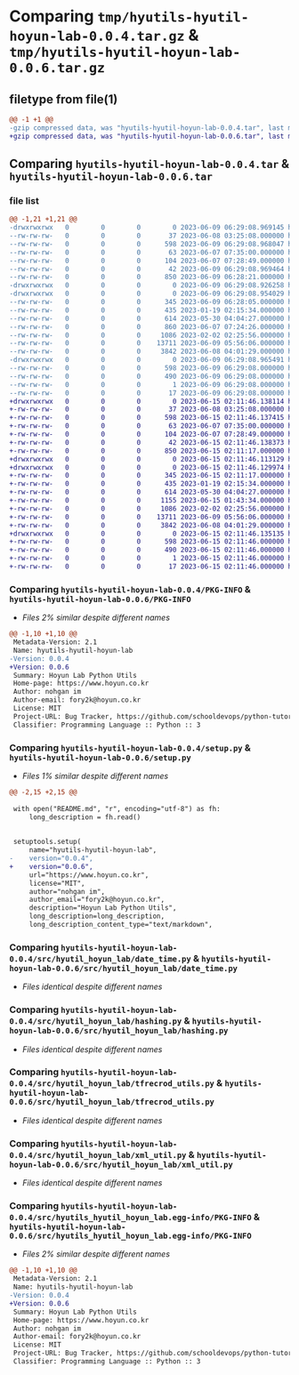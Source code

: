 # Comparing `tmp/hyutils-hyutil-hoyun-lab-0.0.4.tar.gz` & `tmp/hyutils-hyutil-hoyun-lab-0.0.6.tar.gz`

## filetype from file(1)

```diff
@@ -1 +1 @@
-gzip compressed data, was "hyutils-hyutil-hoyun-lab-0.0.4.tar", last modified: Fri Jun  9 06:29:08 2023, max compression
+gzip compressed data, was "hyutils-hyutil-hoyun-lab-0.0.6.tar", last modified: Thu Jun 15 02:11:46 2023, max compression
```

## Comparing `hyutils-hyutil-hoyun-lab-0.0.4.tar` & `hyutils-hyutil-hoyun-lab-0.0.6.tar`

### file list

```diff
@@ -1,21 +1,21 @@
-drwxrwxrwx   0        0        0        0 2023-06-09 06:29:08.969145 hyutils-hyutil-hoyun-lab-0.0.4/
--rw-rw-rw-   0        0        0       37 2023-06-08 03:25:08.000000 hyutils-hyutil-hoyun-lab-0.0.4/LICENSE.txt
--rw-rw-rw-   0        0        0      598 2023-06-09 06:29:08.968047 hyutils-hyutil-hoyun-lab-0.0.4/PKG-INFO
--rw-rw-rw-   0        0        0       63 2023-06-07 07:35:00.000000 hyutils-hyutil-hoyun-lab-0.0.4/README.md
--rw-rw-rw-   0        0        0      104 2023-06-07 07:28:49.000000 hyutils-hyutil-hoyun-lab-0.0.4/pyproject.toml
--rw-rw-rw-   0        0        0       42 2023-06-09 06:29:08.969464 hyutils-hyutil-hoyun-lab-0.0.4/setup.cfg
--rw-rw-rw-   0        0        0      850 2023-06-09 06:28:21.000000 hyutils-hyutil-hoyun-lab-0.0.4/setup.py
-drwxrwxrwx   0        0        0        0 2023-06-09 06:29:08.926258 hyutils-hyutil-hoyun-lab-0.0.4/src/
-drwxrwxrwx   0        0        0        0 2023-06-09 06:29:08.954029 hyutils-hyutil-hoyun-lab-0.0.4/src/hyutil_hoyun_lab/
--rw-rw-rw-   0        0        0      345 2023-06-09 06:28:05.000000 hyutils-hyutil-hoyun-lab-0.0.4/src/hyutil_hoyun_lab/__init__.py
--rw-rw-rw-   0        0        0      435 2023-01-19 02:15:34.000000 hyutils-hyutil-hoyun-lab-0.0.4/src/hyutil_hoyun_lab/appcontrol.py
--rw-rw-rw-   0        0        0      614 2023-05-30 04:04:27.000000 hyutils-hyutil-hoyun-lab-0.0.4/src/hyutil_hoyun_lab/date_time.py
--rw-rw-rw-   0        0        0      860 2023-06-07 07:24:26.000000 hyutils-hyutil-hoyun-lab-0.0.4/src/hyutil_hoyun_lab/dirjob.py
--rw-rw-rw-   0        0        0     1086 2023-02-02 02:25:56.000000 hyutils-hyutil-hoyun-lab-0.0.4/src/hyutil_hoyun_lab/hashing.py
--rw-rw-rw-   0        0        0    13711 2023-06-09 05:56:06.000000 hyutils-hyutil-hoyun-lab-0.0.4/src/hyutil_hoyun_lab/tfrecrod_utils.py
--rw-rw-rw-   0        0        0     3842 2023-06-08 04:01:29.000000 hyutils-hyutil-hoyun-lab-0.0.4/src/hyutil_hoyun_lab/xml_util.py
-drwxrwxrwx   0        0        0        0 2023-06-09 06:29:08.965491 hyutils-hyutil-hoyun-lab-0.0.4/src/hyutils_hyutil_hoyun_lab.egg-info/
--rw-rw-rw-   0        0        0      598 2023-06-09 06:29:08.000000 hyutils-hyutil-hoyun-lab-0.0.4/src/hyutils_hyutil_hoyun_lab.egg-info/PKG-INFO
--rw-rw-rw-   0        0        0      490 2023-06-09 06:29:08.000000 hyutils-hyutil-hoyun-lab-0.0.4/src/hyutils_hyutil_hoyun_lab.egg-info/SOURCES.txt
--rw-rw-rw-   0        0        0        1 2023-06-09 06:29:08.000000 hyutils-hyutil-hoyun-lab-0.0.4/src/hyutils_hyutil_hoyun_lab.egg-info/dependency_links.txt
--rw-rw-rw-   0        0        0       17 2023-06-09 06:29:08.000000 hyutils-hyutil-hoyun-lab-0.0.4/src/hyutils_hyutil_hoyun_lab.egg-info/top_level.txt
+drwxrwxrwx   0        0        0        0 2023-06-15 02:11:46.138114 hyutils-hyutil-hoyun-lab-0.0.6/
+-rw-rw-rw-   0        0        0       37 2023-06-08 03:25:08.000000 hyutils-hyutil-hoyun-lab-0.0.6/LICENSE.txt
+-rw-rw-rw-   0        0        0      598 2023-06-15 02:11:46.137415 hyutils-hyutil-hoyun-lab-0.0.6/PKG-INFO
+-rw-rw-rw-   0        0        0       63 2023-06-07 07:35:00.000000 hyutils-hyutil-hoyun-lab-0.0.6/README.md
+-rw-rw-rw-   0        0        0      104 2023-06-07 07:28:49.000000 hyutils-hyutil-hoyun-lab-0.0.6/pyproject.toml
+-rw-rw-rw-   0        0        0       42 2023-06-15 02:11:46.138373 hyutils-hyutil-hoyun-lab-0.0.6/setup.cfg
+-rw-rw-rw-   0        0        0      850 2023-06-15 02:11:17.000000 hyutils-hyutil-hoyun-lab-0.0.6/setup.py
+drwxrwxrwx   0        0        0        0 2023-06-15 02:11:46.113129 hyutils-hyutil-hoyun-lab-0.0.6/src/
+drwxrwxrwx   0        0        0        0 2023-06-15 02:11:46.129974 hyutils-hyutil-hoyun-lab-0.0.6/src/hyutil_hoyun_lab/
+-rw-rw-rw-   0        0        0      345 2023-06-15 02:11:17.000000 hyutils-hyutil-hoyun-lab-0.0.6/src/hyutil_hoyun_lab/__init__.py
+-rw-rw-rw-   0        0        0      435 2023-01-19 02:15:34.000000 hyutils-hyutil-hoyun-lab-0.0.6/src/hyutil_hoyun_lab/appcontrol.py
+-rw-rw-rw-   0        0        0      614 2023-05-30 04:04:27.000000 hyutils-hyutil-hoyun-lab-0.0.6/src/hyutil_hoyun_lab/date_time.py
+-rw-rw-rw-   0        0        0     1155 2023-06-15 01:43:34.000000 hyutils-hyutil-hoyun-lab-0.0.6/src/hyutil_hoyun_lab/dirjob.py
+-rw-rw-rw-   0        0        0     1086 2023-02-02 02:25:56.000000 hyutils-hyutil-hoyun-lab-0.0.6/src/hyutil_hoyun_lab/hashing.py
+-rw-rw-rw-   0        0        0    13711 2023-06-09 05:56:06.000000 hyutils-hyutil-hoyun-lab-0.0.6/src/hyutil_hoyun_lab/tfrecrod_utils.py
+-rw-rw-rw-   0        0        0     3842 2023-06-08 04:01:29.000000 hyutils-hyutil-hoyun-lab-0.0.6/src/hyutil_hoyun_lab/xml_util.py
+drwxrwxrwx   0        0        0        0 2023-06-15 02:11:46.135135 hyutils-hyutil-hoyun-lab-0.0.6/src/hyutils_hyutil_hoyun_lab.egg-info/
+-rw-rw-rw-   0        0        0      598 2023-06-15 02:11:46.000000 hyutils-hyutil-hoyun-lab-0.0.6/src/hyutils_hyutil_hoyun_lab.egg-info/PKG-INFO
+-rw-rw-rw-   0        0        0      490 2023-06-15 02:11:46.000000 hyutils-hyutil-hoyun-lab-0.0.6/src/hyutils_hyutil_hoyun_lab.egg-info/SOURCES.txt
+-rw-rw-rw-   0        0        0        1 2023-06-15 02:11:46.000000 hyutils-hyutil-hoyun-lab-0.0.6/src/hyutils_hyutil_hoyun_lab.egg-info/dependency_links.txt
+-rw-rw-rw-   0        0        0       17 2023-06-15 02:11:46.000000 hyutils-hyutil-hoyun-lab-0.0.6/src/hyutils_hyutil_hoyun_lab.egg-info/top_level.txt
```

### Comparing `hyutils-hyutil-hoyun-lab-0.0.4/PKG-INFO` & `hyutils-hyutil-hoyun-lab-0.0.6/PKG-INFO`

 * *Files 2% similar despite different names*

```diff
@@ -1,10 +1,10 @@
 Metadata-Version: 2.1
 Name: hyutils-hyutil-hoyun-lab
-Version: 0.0.4
+Version: 0.0.6
 Summary: Hoyun Lab Python Utils
 Home-page: https://www.hoyun.co.kr
 Author: nohgan im
 Author-email: fory2k@hoyun.co.kr
 License: MIT
 Project-URL: Bug Tracker, https://github.com/schooldevops/python-tutorials/issues
 Classifier: Programming Language :: Python :: 3
```

### Comparing `hyutils-hyutil-hoyun-lab-0.0.4/setup.py` & `hyutils-hyutil-hoyun-lab-0.0.6/setup.py`

 * *Files 1% similar despite different names*

```diff
@@ -2,15 +2,15 @@
 
 with open("README.md", "r", encoding="utf-8") as fh:
     long_description = fh.read()
     
 
 setuptools.setup(
     name="hyutils-hyutil-hoyun-lab",
-    version="0.0.4",
+    version="0.0.6",
     url="https://www.hoyun.co.kr",
     license="MIT",
     author="nohgan im",
     author_email="fory2k@hoyun.co.kr",
     description="Hoyun Lab Python Utils",
     long_description=long_description,
     long_description_content_type="text/markdown",
```

### Comparing `hyutils-hyutil-hoyun-lab-0.0.4/src/hyutil_hoyun_lab/date_time.py` & `hyutils-hyutil-hoyun-lab-0.0.6/src/hyutil_hoyun_lab/date_time.py`

 * *Files identical despite different names*

### Comparing `hyutils-hyutil-hoyun-lab-0.0.4/src/hyutil_hoyun_lab/hashing.py` & `hyutils-hyutil-hoyun-lab-0.0.6/src/hyutil_hoyun_lab/hashing.py`

 * *Files identical despite different names*

### Comparing `hyutils-hyutil-hoyun-lab-0.0.4/src/hyutil_hoyun_lab/tfrecrod_utils.py` & `hyutils-hyutil-hoyun-lab-0.0.6/src/hyutil_hoyun_lab/tfrecrod_utils.py`

 * *Files identical despite different names*

### Comparing `hyutils-hyutil-hoyun-lab-0.0.4/src/hyutil_hoyun_lab/xml_util.py` & `hyutils-hyutil-hoyun-lab-0.0.6/src/hyutil_hoyun_lab/xml_util.py`

 * *Files identical despite different names*

### Comparing `hyutils-hyutil-hoyun-lab-0.0.4/src/hyutils_hyutil_hoyun_lab.egg-info/PKG-INFO` & `hyutils-hyutil-hoyun-lab-0.0.6/src/hyutils_hyutil_hoyun_lab.egg-info/PKG-INFO`

 * *Files 2% similar despite different names*

```diff
@@ -1,10 +1,10 @@
 Metadata-Version: 2.1
 Name: hyutils-hyutil-hoyun-lab
-Version: 0.0.4
+Version: 0.0.6
 Summary: Hoyun Lab Python Utils
 Home-page: https://www.hoyun.co.kr
 Author: nohgan im
 Author-email: fory2k@hoyun.co.kr
 License: MIT
 Project-URL: Bug Tracker, https://github.com/schooldevops/python-tutorials/issues
 Classifier: Programming Language :: Python :: 3
```

